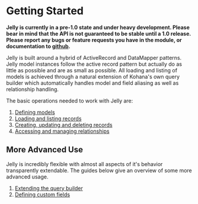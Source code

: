 # Getting Started

**Jelly is currently in a pre-1.0 state and under heavy development. Please
bear in mind that the API is not guaranteed to be stable until a 1.0 release.
Please report any bugs or feature requests you have in the module, or
documentation to
[github](http://github.com/jonathangeiger/kohana-jelly/issues).**

Jelly is built around a hybrid of ActiveRecord and DataMapper patterns. Jelly
model instances follow the active record pattern but actually do as little as
possible and are as small as possible. All loading and listing of models is
achieved through a natural extension of Kohana's own query builder which
automatically handles model and field aliasing as well as relationship
handling.

The basic operations needed to work with Jelly are:

1.  [Defining models](jelly.defining-models)
2.  [Loading and listing records](jelly.loading-and-listing)
3.  [Creating, updating and deleting records](jelly.cud)
4.  [Accessing and managing relationships](jelly.relationships)

## More Advanced Use

Jelly is incredibly flexible with almost all aspects of it's behavior
transparently extendable. The guides below give an overview of some more
advanced usage.

1.  [Extending the query builder](jelly.extending-builder)
2.  [Defining custom fields](jelly.extending-field)